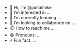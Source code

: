 - 👋 Hi, I’m @jamalmike
- 👀 I’m interested in ...
- 🌱 I’m currently learning ...
- 💞️ I’m looking to collaborate on ...
- 📫 How to reach me ...
- 😄 Pronouns: ...
- ⚡ Fun fact: ...

<!---
jamalmike/jamalmike is a ✨ special ✨ repository because its `README.md` (this file) appears on your GitHub profile.
You can click the Preview link to take a look at your changes.
--->
